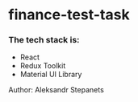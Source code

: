 # finance-test-task

### The tech stack is: ### 
 - React
 - Redux Toolkit
 - Material UI Library

Author: Aleksandr Stepanets
